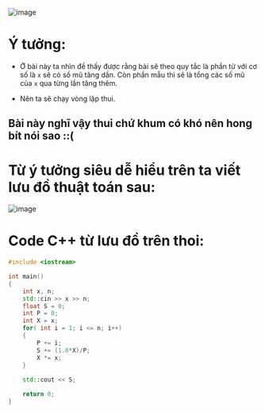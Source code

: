 ![image](https://user-images.githubusercontent.com/93697962/140324657-3942b8db-b749-42a6-9a6c-6cbebc668624.png)

# Ý tưởng:
- Ở bài này ta nhìn đề thấy được rằng bài sẽ theo quy tắc là phần tử với cơ số là `x` sẽ có số mũ tăng dần. Còn phần mẫu thì sẽ là tổng các số mũ của `x` qua từng lần tăng thêm.

- Nên ta sẽ chạy vòng lặp thui.
## Bài này nghĩ vậy thui chứ khum có khó nên hong bít nói sao ::(

# Từ ý tưởng siêu dễ hiểu trên ta viết lưu đồ thuật toán sau:
![image](https://user-images.githubusercontent.com/93697962/140326672-86c67b24-1525-4721-bc74-70625eca02c2.png)

# Code C++ từ lưu đồ trên thoi:
```c++
#include <iostream>

int main()
{
	int x, n;
	std::cin >> x >> n;
	float S = 0;
	int P = 0;
	int X = x;
	for( int i = 1; i <= n; i++)
	{
		P += i;
		S += (1.0*X)/P;
		X *= x;
	}
	
	std::cout << S;

	return 0;
}
```
